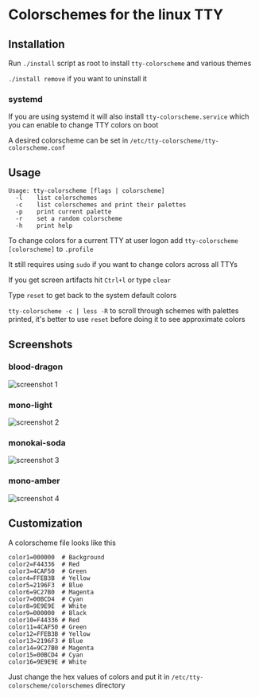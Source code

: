 # Colorschemes for the linux TTY

## Installation

Run ```./install``` script as root to install ```tty-colorscheme``` and various themes

```./install remove``` if you want to uninstall it

### systemd

If you are using systemd it will also install ```tty-colorscheme.service``` which you can enable to change TTY colors on boot

A desired colorscheme can be set in ```/etc/tty-colorscheme/tty-colorscheme.conf```

## Usage

```
Usage: tty-colorscheme [flags | colorscheme]
  -l    list colorschemes
  -c    list colorschemes and print their palettes
  -p    print current palette
  -r    set a random colorscheme
  -h    print help
```

To change colors for a current TTY at user logon add ```tty-colorscheme [colorscheme]``` to ```.profile```

It still requires using ```sudo``` if you want to change colors across all TTYs

If you get screen artifacts hit ```Ctrl+l``` or type ```clear```

Type ```reset``` to get back to the system default colors

```tty-colorscheme -c | less -R``` to scroll through schemes with palettes printed, it's better to use ```reset``` before doing it to see approximate colors

## Screenshots

### blood-dragon

![screenshot 1](images/screenshot-1.png)

### mono-light

![screenshot 2](images/screenshot-2.png)

### monokai-soda

![screenshot 3](images/screenshot-3.png)

### mono-amber

![screenshot 4](images/screenshot-4.png)

## Customization

A colorscheme file looks like this

```
color1=000000  # Background
color2=F44336  # Red
color3=4CAF50  # Green
color4=FFEB3B  # Yellow
color5=2196F3  # Blue
color6=9C27B0  # Magenta
color7=00BCD4  # Cyan
color8=9E9E9E  # White
color9=000000  # Black
color10=F44336 # Red
color11=4CAF50 # Green
color12=FFEB3B # Yellow
color13=2196F3 # Blue
color14=9C27B0 # Magenta
color15=00BCD4 # Cyan
color16=9E9E9E # White
```

Just change the hex values of colors and put it in ```/etc/tty-colorscheme/colorschemes``` directory

